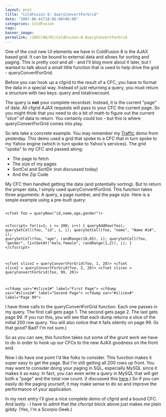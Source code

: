 ```yaml
---
layout: post
title: "ColdFusion 8: QueryConvertForGrid"
date: "2007-06-01T18:06:00+06:00"
categories: ColdFusion 
tags: 
banner_image: 
permalink: /2007/06/01/ColdFusion-8-QueryConvertForGrid
---
```


One of the cool new UI elements we have in ColdFusion 8 is the AJAX based grid. It can be bound to external data and allows for sorting and paging. This is pretty cool and all - and I'll blog more about it later, but I wanted to talk about  a small little function that is used to help drive the grid - queryConvertForGrid.
<!--more-->
Before you can hook up a cfgrid to the result of a CFC, you have to format the data in a special way. Instead of just returning a query, you must return a structure with two keys: query and totalrowcount. 

The query is <b>not</b> your complete recordset. Instead, it is the current "page" of data. All cfgrid AJAX requests will pass to your CFC the current page. So you might think that you need to do a bit of math to figure out the current "slice" of data to return. You certainly could too - but this is where queryConvertForGrid comes into play.

So lets take a concrete example. You may remember my <a href="http://ray.camdenfamily.com/index.cfm/2007/5/31/ColdFusion-8-Demo-of-CFGRID-Ajax-binding-and-CFWINDOW">Traffic</a> demo from yesterday. This demo used a grid that spoke to a CFC that in turn spoke to my Yahoo engine (which in turn spoke to Yahoo's services). The grid "spoke" to my CFC and passed along:

<ul>
<li>The page to fetch
<li>The size of my pages
<li>SortCol and SortDir (not discussed today)
<li>And the Zip Code
</ul>

My CFC then handled getting the data (and potentially sorting). But to return the proper data, I simply used queryConvertForGrid. This function takes three arguments: A query, a page number, and the page size. Here is a simple example using a pre-built query:

<code>
&lt;cfset foo = queryNew("id,name,age,gender")&gt;

&lt;cfscript&gt;
for(i=1; i &lt;= 200; i++) {
	queryAddRow(foo);
	querySetCell(foo, "id", i, i);
	querySetCell(foo, "name", "Name #i#", i);
	querySetCell(foo, "age", randRange(18,65), i);
	querySetCell(foo, "gender", listGetAt("male,female", randRange(1,2)), i);
}
&lt;/cfscript&gt;

&lt;cfset slice1 = queryConvertForGrid(foo, 1, 20)&gt;
&lt;cfset slice2 = queryConvertForGrid(foo, 2, 20)&gt;
&lt;cfset slicex = queryConvertForGrid(foo, 99, 20)&gt;

&lt;cfdump var="#slice1#" label="First Page"&gt;
&lt;cfdump var="#slice2#" label="Second Page"&gt;
&lt;cfdump var="#slicex#" label="Page 99"&gt;
</code>

I have three calls to the queryConvertForGrid function. Each one passes in my query. The first call gets page 1. The second gets page 2. The last gets page 99. If you run this, you will see that each dump returns a slice of the initial 200 row query. You will also notice that it fails silently on page 99. (Is that good? Bad? I'm not sure.)

So as you can see, this function takes out some of the grunt work we have to do in order to hook up our CFCs to the new AJAX goodness on the front end.

Now I do have one point I'd like folks to consider. This function makes it super easy to get the page. But I'm still getting all 200 rows up front. You may want to consider doing your paging in SQL, especially MySQL since it makes it so easy. In fact, you can even write a query in MySQL that will get both a "page" and the total row count. (I discussed this <a href="http://ray.camdenfamily.com/index.cfm/2007/1/24/MySQL-Tip--Finding-total-rows-for-a-query-that-uses-Limit">here</a>.) So if you can easily do the paging yourself, it may make sense to do so and improve the performance of your application.

In my next entry I'll give a nice complete demo of cfgrid and a bound CFC. And lastly - I have to admit that the cfscript block above just makes me plain giddy. (Yes, I'm a Scorpio Geek.)